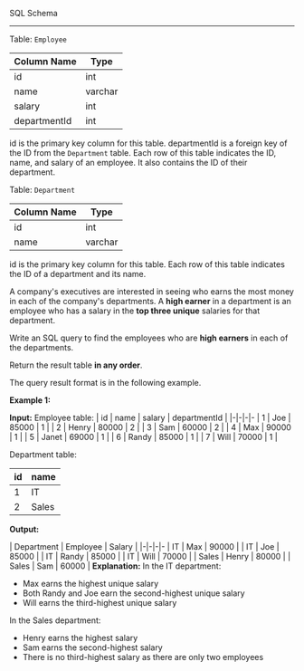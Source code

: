 ﻿
SQL Schema

----------

Table:  `Employee`


| Column Name  | Type    |
|-|-
| id           | int     |
| name         | varchar |
| salary       | int     |
| departmentId | int     |

id is the primary key column for this table.
departmentId is a foreign key of the ID from the `Department` table.
Each row of this table indicates the ID, name, and salary of an employee. It also contains the ID of their department.

Table:  `Department`


| Column Name | Type    |
|-|-
| id          | int     |
| name        | varchar |
id is the primary key column for this table.
Each row of this table indicates the ID of a department and its name.

A company's executives are interested in seeing who earns the most money in each of the company's departments. A  **high earner**  in a department is an employee who has a salary in the  **top three unique**  salaries for that department.

Write an SQL query to find the employees who are  **high earners**  in each of the departments.

Return the result table  **in any order**.

The query result format is in the following example.

**Example 1:**

**Input:** 
Employee table:
| id | name  | salary | departmentId |
|-|-|-|-
| 1  | Joe   | 85000  | 1            |
| 2  | Henry | 80000  | 2            |
| 3  | Sam   | 60000  | 2            |
| 4  | Max   | 90000  | 1            |
| 5  | Janet | 69000  | 1            |
| 6  | Randy | 85000  | 1            |
| 7  | Will  | 70000  | 1            |

Department table:

| id | name  |
|-|-
| 1  | IT    |
| 2  | Sales |

**Output:** 

| Department | Employee | Salary |
|-|-|-|-
| IT         | Max      | 90000  |
| IT         | Joe      | 85000  |
| IT         | Randy    | 85000  |
| IT         | Will     | 70000  |
| Sales      | Henry    | 80000  |
| Sales      | Sam      | 60000  |
**Explanation:** 
In the IT department:
- Max earns the highest unique salary
- Both Randy and Joe earn the second-highest unique salary
- Will earns the third-highest unique salary

In the Sales department:
- Henry earns the highest salary
- Sam earns the second-highest salary
- There is no third-highest salary as there are only two employees
